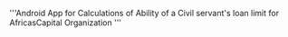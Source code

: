 '''Android App for Calculations of Ability of a Civil servant's loan limit for AfricasCapital Organization '''
